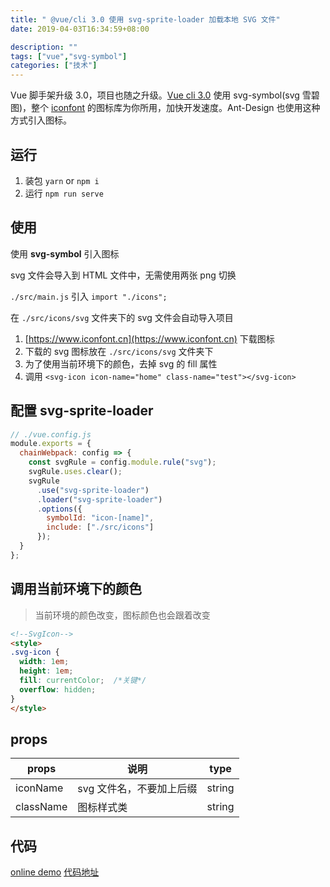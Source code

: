 ```yaml
---
title: " @vue/cli 3.0 使用 svg-sprite-loader 加载本地 SVG 文件"
date: 2019-04-03T16:34:59+08:00

description: ""
tags: ["vue","svg-symbol"]
categories: ["技术"]
---
```




Vue 脚手架升级 3.0，项目也随之升级。[Vue cli 3.0](https://cli.vuejs.org/) 使用 svg-symbol(svg 雪碧图)，整个 [iconfont](https://www.iconfont.cn) 的图标库为你所用，加快开发速度。Ant-Design 也使用这种方式引入图标。

<!--more-->

## 运行

1. 装包 `yarn` or `npm i`
2. 运行 `npm run serve`

## 使用

使用 **svg-symbol** 引入图标

svg 文件会导入到 HTML 文件中，无需使用两张 png 切换

`./src/main.js` 引入 `import "./icons";` 

在 `./src/icons/svg` 文件夹下的 svg 文件会自动导入项目

1. [https://www.iconfont.cn](https://www.iconfont.cn) 下载图标  
2. 下载的 svg 图标放在 `./src/icons/svg` 文件夹下
3. 为了使用当前环境下的颜色，去掉 svg 的 fill 属性
4. 调用 `<svg-icon icon-name="home" class-name="test"></svg-icon>`

## 配置 **svg-sprite-loader**


```js
// ./vue.config.js
module.exports = {
  chainWebpack: config => {
    const svgRule = config.module.rule("svg");
    svgRule.uses.clear();
    svgRule
      .use("svg-sprite-loader")
      .loader("svg-sprite-loader")
      .options({
        symbolId: "icon-[name]",
        include: ["./src/icons"]
      });
  }
};

```

## 调用当前环境下的颜色

> 当前环境的颜色改变，图标颜色也会跟着改变


```html
<!--SvgIcon-->
<style>
.svg-icon {
  width: 1em;
  height: 1em;
  fill: currentColor;  /*关键*/
  overflow: hidden;
}
</style>
```

## props

|props|说明|type|
|-|-|-|
|iconName|svg 文件名，不要加上后缀|string|
|className|图标样式类|string|

## 代码

[online demo](https://nusr.github.io/vue-svg/dist)
[代码地址](https://github.com/nusr/vuecli3.0-svg)
